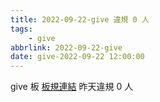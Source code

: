 ```yaml
---
title: 2022-09-22-give 違規 0 人
tags:
    - give
abbrlink: 2022-09-22-give
date: give-2022-09-22 12:00:00
---
```

give 板 [板規連結](https://www.ptt.cc/bbs/give/M.1612495900.A.C32.html)
昨天違規 0 人
